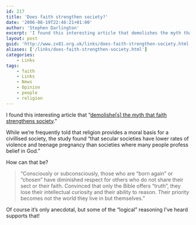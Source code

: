 ```yaml
---
id: 217
title: 'Does faith strengthen society?'
date: '2006-08-19T22:46:21+01:00'
author: 'Stephen Darlington'
excerpt: 'I found this interesting article that demolishes the myth that faith strengthens society.'
layout: post
guid: 'http://www.zx81.org.uk/links/does-faith-strengthen-society.html'
aliases: ['/links/does-faith-strengthen-society.html']
categories:
    - Links
tags:
    - faith
    - Links
    - News
    - Opinion
    - people
    - religion
---
```


I found this interesting article that “[demolishe\[s\] the myth that faith strengthens society](http://www.humaniststudies.org/enews/index.html?id=219&article=7).”

While we’re frequently told that religion provides a moral basis for a civillised society, the study found “that secular societies have lower rates of violence and teenage pregnancy than societies where many people profess belief in God.”

How can that be?

> “Consciously or subconsciously, those who are “born again” or “chosen” have diminished respect for others who do not share their sect or their faith. Convinced that only the Bible offers “truth”, they lose their intellectual curiosity and their ability to reason. Their priority becomes not the world they live in but themselves.”

Of course it’s only anecdotal, but some of the “logical” reasoning I’ve heard supports that!